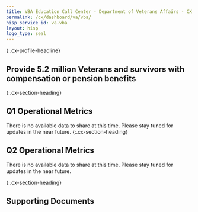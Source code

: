 ```yaml
---
title: VBA Education Call Center - Department of Veterans Affairs - CX CAP Goal Dashboard
permalink: /cx/dashboard/va/vba/
hisp_service_id: va-vba
layout: hisp
logo_type: seal
---
```


{:.cx-profile-headline}
## Provide 5.2 million Veterans and survivors with compensation or pension benefits

{:.cx-section-heading}

## Q1 Operational Metrics

There is no available data to share at this time. Please stay tuned for updates in the near future.
{:.cx-section-heading}

## Q2 Operational Metrics

There is no available data to share at this time. Please stay tuned for updates in the near future.

{:.cx-section-heading}
## Supporting Documents
